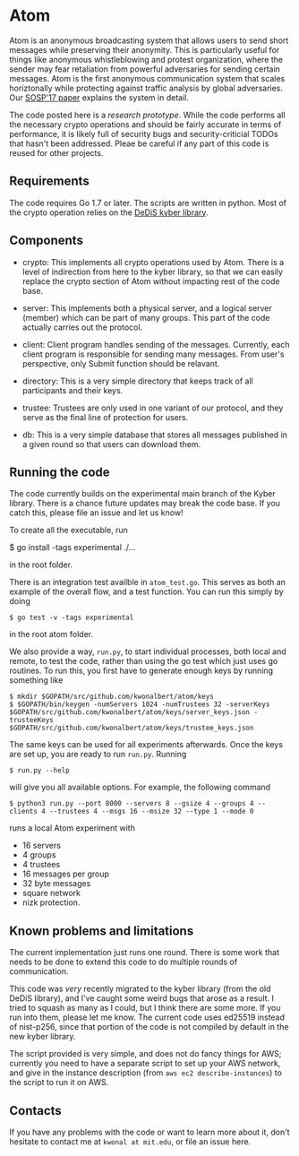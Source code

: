 # Atom

Atom is an anonymous broadcasting system that allows users to send short
messages while preserving their anonymity. This is particularly useful for
things like anonymous whistleblowing and protest organization, where the sender
may fear retaliation from powerful adversaries for sending certain messages.
Atom is the first anonymous communication system that scales horiztonally while
protecting against traffic analysis by global adversaries. Our
[SOSP'17 paper](http://people.csail.mit.edu/devadas/pubs/atom.pdf)
explains the system in detail.

The code posted here is a *research prototype*. While the code performs all the
necessary crypto operations and should be fairly accurate in terms of
performance, it is likely full of security bugs and security-criticial TODOs
that hasn't been addressed. Pleae be careful if any part of this code is reused
for other projects.

## Requirements

The code requires Go 1.7 or later. The scripts are written in python. Most of
the crypto operation relies on the [DeDiS kyber
library](https://go.dedis.ch/kyber/v3).

## Components

* crypto: This implements all crypto operations used by Atom. There is a level
of indirection from here to the kyber library, so that we can easily replace
the crypto section of Atom without impacting rest of the code base.

* server: This implements both a physical server, and a logical server (member)
which can be part of many groups. This part of the code actually carries out
the protocol.

* client: Client program handles sending of the messages. Currently, each client
program is responsible for sending many messages. From user's perspective, only
Submit function should be relavant.

* directory: This is a very simple directory that keeps track of all
participants and their keys.

* trustee: Trustees are only used in one variant of our protocol, and they serve
as the final line of protection for users.

* db: This is a very simple database that stores all messages published in a
given round so that users can download them.

## Running the code

The code currently builds on the experimental main branch of the Kyber library.
There is a chance future updates may break the code base. If you catch this,
please file an issue and let us know!

To create all the executable, run

   $ go install -tags experimental ./...

in the root folder.

There is an integration test availble in `atom_test.go`. This serves as both an
example of the overall flow, and a test function. You can run this simply by
doing

    $ go test -v -tags experimental

in the root atom folder.

We also provide a way, `run.py`, to start individual processes, both local and
remote, to test the code, rather than using the go test which just uses go
routines. To run this, you first have to generate enough keys by running
something like

    $ mkdir $GOPATH/src/github.com/kwonalbert/atom/keys
    $ $GOPATH/bin/keygen -numServers 1024 -numTrustees 32 -serverKeys $GOPATH/src/github.com/kwonalbert/atom/keys/server_keys.json -trusteeKeys $GOPATH/src/github.com/kwonalbert/atom/keys/trustee_keys.json

The same keys can be used for all experiments afterwards. Once the keys are set
up, you are ready to run `run.py`. Running

    $ run.py --help

will give you all available options. For example, the following command

    $ python3 run.py --port 8000 --servers 8 --gsize 4 --groups 4 --clients 4 --trustees 4 --msgs 16 --msize 32 --type 1 --mode 0

runs a local Atom experiment with

* 16 servers
* 4 groups
* 4 trustees
* 16 messages per group
* 32 byte messages
* square network
* nizk protection.

## Known problems and limitations

The current implementation just runs one round. There is some work that needs
to be done to extend this code to do multiple rounds of communication.

This code was *very* recently migrated to the kyber library (from the old DeDiS
library), and I've caught some weird bugs that arose as a result. I tried to
squash as many as I could, but I think there are some more. If you run into
them, please let me know. The current code uses ed25519 instead of nist-p256,
since that portion of the code is not compiled by default in the new kyber library.

The script provided is very simple, and does not do fancy things for AWS;
currently you need to have a separate script to set up your AWS network, and
give in the instance description (from `aws ec2 describe-instances`) to the
script to run it on AWS.

## Contacts

If you have any problems with the code or want to learn more about it, don't
hesitate to contact me at `kwonal at mit.edu`, or file an issue here.
